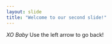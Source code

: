 ```yaml
---
layout: slide
title: "Welcome to our second slide!"
---
```

*XO Baby*
Use the left arrow to go back!
